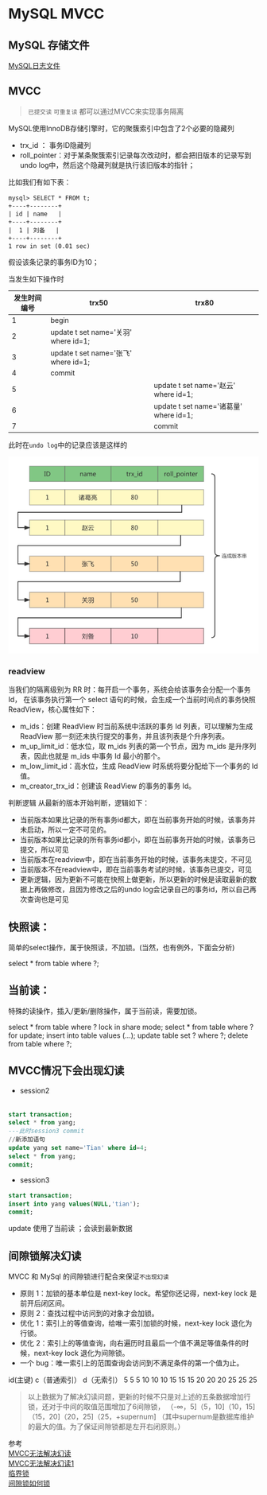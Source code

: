 # MySQL MVCC

## MySQL 存储文件
[MySQL日志文件](./MySQL日志文件.MD)

## MVCC

> `已提交读` `可重复读` 都可以通过MVCC来实现事务隔离

MySQL使用InnoDB存储引擎时，它的聚簇索引中包含了2个必要的隐藏列
- trx_id ： 事务ID隐藏列
- roll_pointer：对于某条聚簇索引记录每次改动时，都会把旧版本的记录写到undo log中，然后这个隐藏列就是执行该旧版本的指针；

比如我们有如下表：
```shell
mysql> SELECT * FROM t;
+----+--------+
| id | name   |
+----+--------+
|  1 | 刘备   |
+----+--------+
1 row in set (0.01 sec)
```
假设该条记录的事务ID为10；

当发生如下操作时

| 发生时间编号 | trx50                               | trx80                               | 
|--------|-------------------------------------|-------------------------------------|
| 1      | begin                               |                                     |
| 2      | update t set name='关羽' where id=1;  |                                     |
| 3      | update t set name='张飞' where id=1;  |                                     |
| 4      | commit                              |                                     |
| 5      |   | update t set name='赵云' where id=1;  |
| 6      |  | update t set name='诸葛量' where id=1; |
| 7      |                                     | commit                              |

此时在`undo log`中的记录应该是这样的

![](./MVCC.png)

### readview


当我们的隔离级别为 RR 时：每开启一个事务，系统会给该事务会分配一个事务 Id，
在该事务执行第一个 select 语句的时候，会生成一个当前时间点的事务快照 ReadView，核心属性如下：

- m_ids：创建 ReadView 时当前系统中活跃的事务 Id 列表，可以理解为生成 ReadView 那一刻还未执行提交的事务，并且该列表是个升序列表。
- m_up_limit_id：低水位，取 m_ids 列表的第一个节点，因为 m_ids 是升序列表，因此也就是 m_ids 中事务 Id 最小的那个。
- m_low_limit_id：高水位，生成 ReadView 时系统将要分配给下一个事务的 Id 值。
- m_creator_trx_id：创建该 ReadView 的事务的事务 Id。

判断逻辑
从最新的版本开始判断，逻辑如下：
- 当前版本如果比记录的所有事务id都大，即在当前事务开始的时候，该事务并未启动，所以一定不可见的。
- 当前版本如果比记录的所有事务id都小，即在当前事务开始的时候，该事务已提交，所以可见
- 当前版本在readview中，即在当前事务开始的时候，该事务未提交，不可见
- 当前版本不在readview中，即在当前事务考试的时候，该事务已提交，可见
- 更新逻辑，因为更新不可能在快照上做更新，所以更新的时候是读取最新的数据上再做修改，且因为修改之后的undo log会记录自己的事务id，所以自己再次查询也是可见


## 快照读：
简单的select操作，属于快照读，不加锁。(当然，也有例外，下面会分析)

select * from table where ?;
## 当前读：
特殊的读操作，插入/更新/删除操作，属于当前读，需要加锁。

select * from table where ? lock in share mode;
select * from table where ? for update;
insert into table values (…);
update table set ? where ?;
delete from table where ?;

## MVCC情况下会出现幻读

- session2
```sql

start transaction; 
select * from yang; 
---此时session3 commit
//新添加语句
update yang set name='Tian' where id=4;
select * from yang; 
commit;

```

- session3
```sql
start transaction;
insert into yang values(NULL,'tian');
commit;
```
update 使用了当前读 ；会读到最新数据


## 间隙锁解决幻读

MVCC 和 MySql 的间隙锁进行配合来保证`不出现幻读`

- 原则 1：加锁的基本单位是 next-key lock。希望你还记得，next-key lock 是前开后闭区间。
- 原则 2：查找过程中访问到的对象才会加锁。
- 优化 1：索引上的等值查询，给唯一索引加锁的时候，next-key lock 退化为行锁。
- 优化 2：索引上的等值查询，向右遍历时且最后一个值不满足等值条件的时候，next-key lock 退化为间隙锁。
- 一个 bug：唯一索引上的范围查询会访问到不满足条件的第一个值为止。


id(主键)	c（普通索引）	d（无索引）
5	    5	        5
10	    10	        10
15	    15	        15
20	    20	        20
25	    25	        25

>以上数据为了解决幻读问题，更新的时候不只是对上述的五条数据增加行锁，还对于中间的取值范围增加了6间隙锁，
>（-∞，5]（5，10]（10，15]（15，20]（20，25]（25，+supernum] 
>（其中supernum是数据库维护的最大的值。为了保证间隙锁都是左开右闭原则。）







参考  
[MVCC无法解决幻读](https://www.jianshu.com/p/cef49aeff36b)  
[MVCC无法解决幻读1](https://www.zhihu.com/question/372905832)  
[临界锁](https://juejin.cn/post/6844903666420285454)  
[间隙锁如何锁](https://www.jianshu.com/p/32904ee07e56)  


